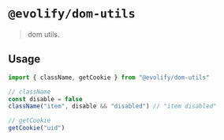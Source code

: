 # `@evolify/dom-utils`

> dom utils.

## Usage

```js
import { className, getCookie } from "@evolify/dom-utils"

// className
const disable = false
className("item", disable && "disabled") // "item disabled"

// getCookie
getCookie("uid")
```
